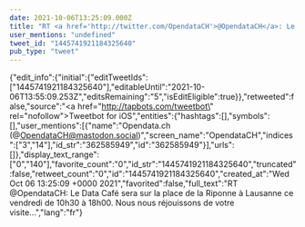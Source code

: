 ```yaml
---
date: 2021-10-06T13:25:09.000Z
title: "RT <a href='http://twitter.com/OpendataCH'>@OpendataCH</a>: Le Data Café sera sur la place de la Riponne à Lausanne ce vendredi de 10h30 à 18h00. Nous nous réjouissons de votre visite…″"
user_mentions: "undefined"
tweet_id: "1445741921184325640"
pub_type: "tweet"
---
```

{"edit_info":{"initial":{"editTweetIds":["1445741921184325640"],"editableUntil":"2021-10-06T13:55:09.253Z","editsRemaining":"5","isEditEligible":true}},"retweeted":false,"source":"<a href=\"http://tapbots.com/tweetbot\" rel=\"nofollow\">Tweetbot for iΟS</a>","entities":{"hashtags":[],"symbols":[],"user_mentions":[{"name":"Opendata.ch (@OpendataCH@mastodon.social)","screen_name":"OpendataCH","indices":["3","14"],"id_str":"362585949","id":"362585949"}],"urls":[]},"display_text_range":["0","140"],"favorite_count":"0","id_str":"1445741921184325640","truncated":false,"retweet_count":"0","id":"1445741921184325640","created_at":"Wed Oct 06 13:25:09 +0000 2021","favorited":false,"full_text":"RT @OpendataCH: Le Data Café sera sur la place de la Riponne à Lausanne ce vendredi de 10h30 à 18h00. Nous nous réjouissons de votre visite…","lang":"fr"}
